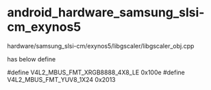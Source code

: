 # android_hardware_samsung_slsi-cm_exynos5
hardware/samsung_slsi-cm/exynos5/libgscaler/libgscaler_obj.cpp     

has below define

#define V4L2_MBUS_FMT_XRGB8888_4X8_LE 0x100e
#define V4L2_MBUS_FMT_YUV8_1X24 0x2013
